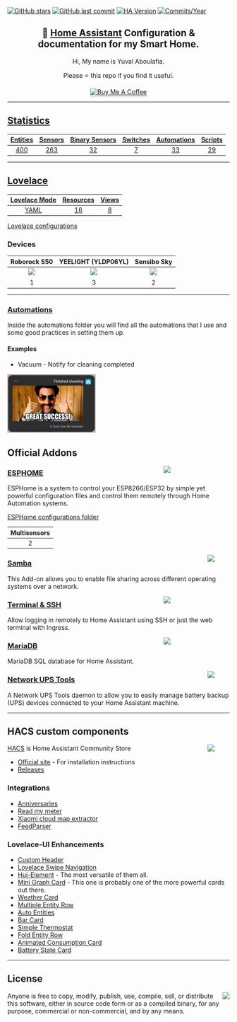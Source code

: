 [![GitHub stars](https://img.shields.io/github/stars/yuvalabou/HomeAssistant-Config.svg?style=plasticr)](https://github.com/yuvalabou/HomeAssistant-Config/stargazers)
[![GitHub last commit](https://img.shields.io/github/last-commit/yuvalabou/HomeAssistant-Config.svg?style=plasticr)](https://github.com/geekofweek/HomeAssistant-Config/commits/master)
[![HA Version](https://img.shields.io/badge/Running%20Home%20Assistant-0.116.0%20-darkblue)](https://github.com/home-assistant/home-assistant/releases/latest)
[![Commits/Year](https://img.shields.io/github/commit-activity/y/yuvalabou/HomeAssistant-Config.svg?style=plasticr)](https://github.com/yuvalabou/HomeAssistant-Config/commits/master)

<h2 align =
    "center">
      🏡 <a href="https://www.home-assistant.io">Home Assistant</a> Configuration &amp; documentation for my Smart Home.
</h2>

<p align =
    "center">
    Hi, My name is Yuval Aboulafia.
</p>

<p align =
    "center">
    Please ⭐ this repo if you find it useful.
</p>
    <p align =
        "center">
    <a href =
        "https://www.buymeacoffee.com/HMa8m26"
        target="_blank">
            <img src="https://www.buymeacoffee.com/assets/img/custom_images/orange_img.png"
            alt="Buy Me A Coffee"
            style="height: 41px !important;width: 174px !important;box-shadow: 0px 3px 2px 0px rgba(190, 190, 190, 0.5) !important;-webkit-box-shadow: 0px 3px 2px 0px rgba(190, 190, 190, 0.5) !important;">
</p>

-----

## Statistics

| Entities | [Sensors](https://github.com/yuvalabou/HomeAssistant-Config/tree/master/sensor) | [Binary Sensors](https://github.com/yuvalabou/HomeAssistant-Config/tree/master/binary_sensor) | [Switches](https://github.com/yuvalabou/HomeAssistant-Config/tree/master/switch) | [Automations](https://github.com/yuvalabou/HomeAssistant-Config/tree/master/automation) | [Scripts](https://github.com/yuvalabou/HomeAssistant-Config/tree/master/script) |
|:--------:|:-------:|:--------------:|:--------:|:-----------:|:-------:|
|400       |263      |32              |7         |33           |29       |

-----

## Lovelace

| Lovelace Mode | Resources | Views |
|:-------------:|:---------:|:-----:|
|YAML           |16         |8      |

[Lovelace configurations](https://github.com/yuvalabou/HomeAssistant-Config/tree/master/lovelace/ui-lovelace)

### Devices

| Roborock S50 | YEELIGHT (YLDP06YL) | Sensibo Sky |
|:------------:|:-------------------:|:-----------:|
|<img src="https://www.lior-electric.co.il/wp-content/uploads/2019/06/46947609c.gif.jpeg" width = 100>|<img src="https://poood.ru/img/goods/yeelight_lampa_xiaomi_led_bulb_color_1700k-6500k_yldp06yl_5.jpg" width=100>|<img src="https://cdn.shopify.com/s/files/1/1669/6891/products/minimised-M16_128691-1_1024x1024.jpg?v=1583048706" width=100>
|1             |3                    |2            |

-----

### [Automations](https://github.com/yuvalabou/HomeAssistant-Config/tree/master/automation)

Inside the automations folder you will find all the automations that I use and some good practices in setting them up.

#### Examples

- Vacuum - Notify for cleaning completed

<img src=
    "https://raw.githubusercontent.com/yuvalabou/HomeAssistant-Config/master/config_examples/vac_completed.jpg"
    width=200>

## Official Addons

<img src =
    "https://esphome.io/_static/logo-text.svg"
    align="right"
    width=150>

### [ESPHOME](https://esphome.io/index.html)

ESPHome is a system to control your ESP8266/ESP32 by simple yet powerful configuration files and control them remotely through Home Automation systems.

[ESPHome configurations folder](https://github.com/yuvalabou/HomeAssistant-Config/tree/master/esphome)

| Multisensors |
|:------------:|
|2             |

<img src =
    "https://raw.githubusercontent.com/home-assistant/hassio-addons/master/samba/icon.png"
    align = "right"
    width=50>

### [Samba](https://github.com/home-assistant/hassio-addons/tree/master/samba)

This Add-on allows you to enable file sharing across different operating systems over a network.

<img src =
    "https://raw.githubusercontent.com/home-assistant/hassio-addons/master/ssh/logo.png"
    align = "right"
    width=150>

### [Terminal & SSH](https://github.com/home-assistant/hassio-addons/tree/master/ssh)

Allow logging in remotely to Home Assistant using SSH or just the web terminal with Ingress.

<img src =
    "https://raw.githubusercontent.com/home-assistant/hassio-addons/master/mariadb/logo.png"
    align = "right"
    width=150>

### [MariaDB](https://github.com/home-assistant/hassio-addons/tree/master/mariadb)

MariaDB SQL database for Home Assistant.

<img src =
    "https://github.com/hassio-addons/addon-nut/blob/master/nut/icon.png?raw=true"
    align = "right"
    width=50>

### [Network UPS Tools](https://github.com/hassio-addons/addon-nut)

A Network UPS Tools daemon to allow you to easily manage battery backup (UPS) devices connected to your Home Assistant machine.

-----

## HACS custom components

<img src =
    "https://avatars2.githubusercontent.com/u/56713226?s=200&v=4"
    align = "right"
    width=50>

[HACS](https://github.com/hacs/integration) is Home Assistant Community Store

- [Official site](https://hacs.xyz/) - For installation instructions
- [Releases](https://github.com/hacs/integration/releases)

### Integrations

- [Anniversaries](https://github.com/pinkywafer/Anniversaries)
- [Read my meter](https://github.com/maorcc/citymind_water_meter)
- [Xiaomi cloud map extractor](https://github.com/PiotrMachowski/Home-Assistant-custom-components-Xiaomi-Cloud-Map-Extractor)
- [FeedParser](https://github.com/custom-components/feedparser)

### Lovelace-UI Enhancements

- [Custom Header](https://maykar.github.io/custom-header/#intro/intro)
- [Lovelace Swipe Navigation](https://github.com/maykar/lovelace-swipe-navigation)
- [Hui-Element](https://github.com/thomasloven/lovelace-hui-element) - The most versatile of them all.
- [Mini Graph Card](https://github.com/kalkih/mini-graph-card) - This one is probably one of the more powerful cards out there.
- [Weather Card](https://github.com/bramkragten/weather-card)
- [Multiple Entity Row](https://github.com/benct/lovelace-multiple-entity-row)
- [Auto Entities](https://github.com/thomasloven/lovelace-auto-entities)
- [Bar Card](https://github.com/custom-cards/bar-card)
- [Simple Thermostat](https://github.com/nervetattoo/simple-thermostat)
- [Fold Entity Row](https://github.com/thomasloven/lovelace-fold-entity-row)
- [Animated Consumption Card](https://github.com/bessarabov/animated-consumption-card)
- [Battery State Card](https://github.com/maxwroc/battery-state-card)

-----

## License

<img src =
    "https://unlicense.org/pd-icon.png"
    align="right">

Anyone is free to copy, modify, publish, use, compile, sell, or
distribute this software, either in source code form or as a compiled
binary, for any purpose, commercial or non-commercial, and by any
means.

